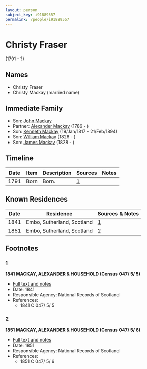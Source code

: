 ```yaml
---
layout: person
subject_key: i91889557
permalink: /people/i91889557
---
```


# Christy Fraser
(1791 - ?)

## Names

* Christy Fraser
* Christy Mackay (married name)

## Immediate Family

* Son: [John Mackay](./@69392899@-john-mackay-b-d.md)
* Partner: [Alexander Mackay](./@28762468@-alexander-mackay-b1786-d.md) (1786 - )
* Son: [Kenneth Mackay](./@21362348@-kenneth-mackay-b1817-1-19-d1894-2-21.md) (19/Jan/1817 - 21/Feb/1894)
* Son: [William Mackay](./@15516484@-william-mackay-b1826-d.md) (1826 - )
* Son: [James Mackay](./@57588096@-james-mackay-b1828-d.md) (1828 - )

## Timeline

Date | Item | Description | Sources | Notes
---|---|---|---|---
1791 | Born | Born. | [1](#1) | 

## Known Residences

Date | Residence | Sources & Notes
---|---|---
1841 | Embo, Sutherland, Scotland | [1](#1)
1851 | Embo, Sutherland, Scotland | [2](#2)

## Footnotes

### 1

**1841 MACKAY, ALEXANDER & HOUSEHOLD (Census 047/ 5/ 5)**

* [Full text and notes](../sources/@11118948@-1841-mackay,-alexander-&-household-census-047-5-5-.md)
* Date: 1841
* Responsible Agency: National Records of Scotland
* References: 
  * 1841 C 047/ 5/ 5

### 2

**1851 MACKAY, ALEXANDER & HOUSEHOLD (Census 047/ 5/ 6)**

* [Full text and notes](../sources/@9828029@-1851-mackay,-alexander-&-household-census-047-5-6-.md)
* Date: 1851
* Responsible Agency: National Records of Scotland
* References: 
  * 1851 C 047/ 5/ 6

